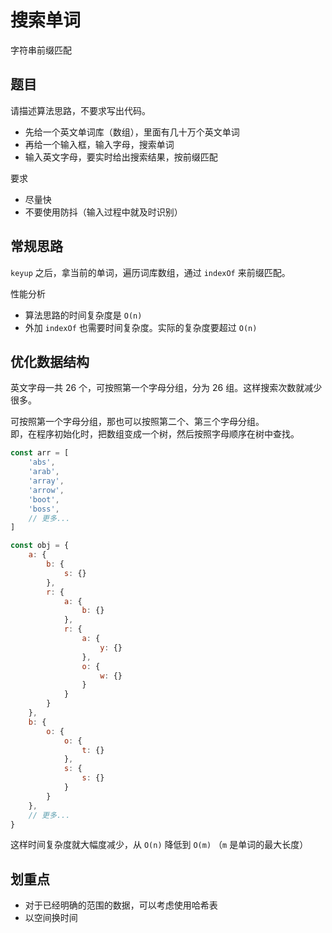 # 搜索单词

字符串前缀匹配

## 题目

请描述算法思路，不要求写出代码。
- 先给一个英文单词库（数组），里面有几十万个英文单词
- 再给一个输入框，输入字母，搜索单词
- 输入英文字母，要实时给出搜索结果，按前缀匹配

要求
- 尽量快
- 不要使用防抖（输入过程中就及时识别）

## 常规思路

`keyup` 之后，拿当前的单词，遍历词库数组，通过 `indexOf` 来前缀匹配。

性能分析
- 算法思路的时间复杂度是 `O(n)`
- 外加 `indexOf` 也需要时间复杂度。实际的复杂度要超过 `O(n)`

## 优化数据结构

英文字母一共 26 个，可按照第一个字母分组，分为 26 组。这样搜索次数就减少很多。

可按照第一个字母分组，那也可以按照第二个、第三个字母分组。<br>
即，在程序初始化时，把数组变成一个树，然后按照字母顺序在树中查找。

```js
const arr = [
    'abs',
    'arab',
    'array',
    'arrow',
    'boot',
    'boss',
    // 更多...
]

const obj = {
    a: {
        b: {
            s: {}
        },
        r: {
            a: {
                b: {}
            },
            r: {
                a: {
                    y: {}
                },
                o: {
                    w: {}
                }
            }
        }
    },
    b: {
        o: {
            o: {
                t: {}
            },
            s: {
                s: {}
            }
        }
    },
    // 更多...
}
```

这样时间复杂度就大幅度减少，从 `O(n)` 降低到 `O(m)` （`m` 是单词的最大长度）

## 划重点

- 对于已经明确的范围的数据，可以考虑使用哈希表
- 以空间换时间
